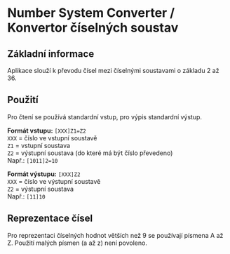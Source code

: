 Number System Converter / Konvertor číselných soustav
=====================================================

Základní informace
------------------

Aplikace slouží k převodu čísel mezi číselnými soustavami o základu 2 až 36.

Použití
-------

Pro čtení se používá standardní vstup, pro výpis standardní výstup.

**Formát vstupu:** `[XXX]Z1=Z2`  
`XXX` = číslo ve vstupní soustavě  
`Z1` = vstupní soustava  
`Z2` = výstupní soustava (do které má být číslo převedeno)  
Např.: `[1011]2=10`

**Formát výstupu:** `[XXX]Z2`  
`XXX` = číslo ve výstupní soustavě  
`Z2` = výstupní soustava  
Např.: `[11]10`

Reprezentace čísel
------------------

Pro reprezentaci číselných hodnot větších než 9 se používají písmena A až Z.
Použití malých písmen (a až z) není povoleno.
